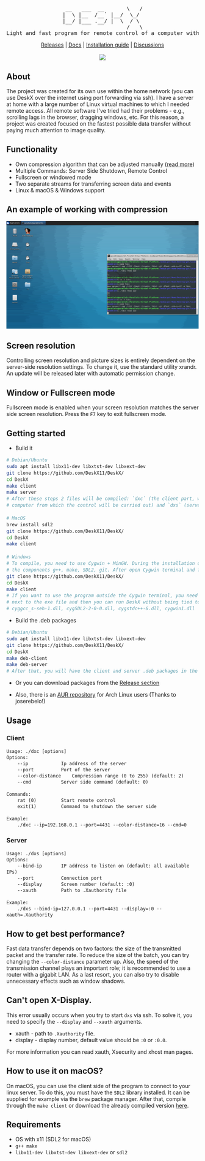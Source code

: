 <pre align="center">
 __   ___  __       \   /
|  \ |__  /__` |__/  \_/ 
|__/ |___ .__/ |  \  / \ 
                    /   \
Light and fast program for remote control of a computer with X11
</pre>
<p align="center">
	<a href="https://github.com/DeskX11/DeskX/releases">Releases</a> | 
	<a href="./docs/">Docs</a> | 
	<a href="./docs/Installation.md">Installation guide</a> | 
	<a href="https://github.com/DeskX11/DeskX/discussions/categories/general">Discussions</a>
<p>
<p align="center">
	<a align="center" href="https://github.com/DeskX11/DeskX/actions/workflows/build.yml">
		<img align="center" src="https://github.com/DeskX11/DeskX/actions/workflows/build.yml/badge.svg">
	</a>
</p>

## About

The project was created for its own use within the home network (you can use DeskX over the internet using port forwarding via ssh). I have a server at home with a large number of Linux virtual machines to which I needed remote access. All remote software I've tried had their problems - e.g., scrolling lags in the browser, dragging windows, etc. For this reason, a project was created focused on the fastest possible data transfer without paying much attention to image quality.

## Functionality

* Own compression algorithm that can be adjusted manually (<a href="./docs/Codec.md">read more</a>)
* Multiple Commands: Server Side Shutdown, Remote Control
* Fullscreen or windowed mode
* Two separate streams for transferring screen data and events
* Linux & macOS & Windows support

## An example of working with compression

<p align="center"><img src="./docs/imgs/example.png"></p>

## Screen resolution

Controlling screen resolution and picture sizes is entirely dependent on the server-side resolution settings. To change it, use the standard utility xrandr. An update will be released later with automatic permission change.

## Window or Fullscreen mode

Fullscreen mode is enabled when your screen resolution matches the server side screen resolution. Press the `F7` key to exit fullscreen mode.

## Getting started
* Build it
```bash
# Debian/Ubuntu
sudo apt install libx11-dev libxtst-dev libxext-dev
git clone https://github.com/DeskX11/DeskX/
cd DeskX
make client
make server
# After these steps 2 files will be compiled: `dxc` (the client part, which must be launched on the
# computer from which the control will be carried out) and `dxs` (server part for a managed computer).

# MacOS
brew install sdl2
git clone https://github.com/DeskX11/DeskX/
cd DeskX
make client

# Windows
# To compile, you need to use Cygwin + MinGW. During the installation of Cygwin, you need to select
# the components g++, make, SDL2, git. After open Cygwin terminal and follow the instructions below
git clone https://github.com/DeskX11/DeskX/
cd DeskX
make client
# If you want to use the program outside the Cygwin terminal, you need to put the necessary DLLs
# next to the exe file and then you can run DeskX without being tied to the environment:
# cyggcc_s-seh-1.dll, cygSDL2-2-0-0.dll, cygstdc++-6.dll, cygwin1.dll
```

* Build the .deb packages
```bash
# Debian/Ubuntu
sudo apt install libx11-dev libxtst-dev libxext-dev
git clone https://github.com/DeskX11/DeskX/
cd DeskX
make deb-client
make deb-server
# After that, you will have the client and server .deb packages in the project's root folder.
```

* Or you can download packages from the <a href="https://github.com/DeskX11/DeskX/releases">Release section</a>

* Also, there is an <a href="https://aur.archlinux.org/packages/deskx-git/">AUR repository</a> for Arch Linux users (Thanks to joserebelo!)

## Usage
### Client
```
Usage: ./dxс [options]
Options:
	--ip			Ip address of the server
	--port			Port of the server
	--color-distance	Compression range (0 to 255) (default: 2)
	--cmd			Server side command (default: 0)

Commands:
	rat (0) 		Start remote control
	exit(1)			Command to shutdown the server side

Example:
	./dxс --ip=192.168.0.1 --port=4431 --color-distance=16 --cmd=0
```
### Server
```
Usage: ./dxs [options]
Options:
	--bind-ip		IP address to listen on (default: all available IPs)
	--port			Connection port
	--display		Screen number (default: :0)
	--xauth			Path to .Xauthority file

Example:
	./dxs --bind-ip=127.0.0.1 --port=4431 --display=:0 --xauth=.Xauthority
```

## How to get best performance?

Fast data transfer depends on two factors: the size of the transmitted packet and the transfer rate. To reduce the size of the batch, you can try changing the `--color-distance` parameter up. Also, the speed of the transmission channel plays an important role; it is recommended to use a router with a gigabit LAN. As a last resort, you can also try to disable unnecessary effects such as window shadows.

## Can't open X-Display.

This error usually occurs when you try to start `dxs` via ssh. To solve it, you need to specify the `--display` and `--xauth` arguments.
* xauth - path to `.Xauthority` file.
* display - display number, default value should be `:0` or `:0.0`.

For more information you can read xauth, Xsecurity and xhost man pages.

## How to use it on macOS?

On macOS, you can use the client side of the program to connect to your linux server. To do this, you must have the `SDL2` library installed. It can be supplied for example via the `brew` package manager. After that, compile through the `make client` or download the already compiled version <a href="https://github.com/DeskX11/DeskX/releases">here</a>.

## Requirements

* OS with x11 (SDL2 for macOS)
* `g++ make`
* `libx11-dev libxtst-dev libxext-dev` or `sdl2`
